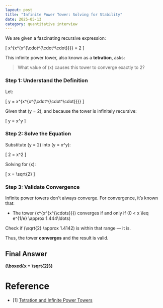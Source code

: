 ```yaml
---
layout: post
title: "Infinite Power Tower: Solving for Stability"
date: 2025-05-13
category: quantitative interview
---
```


We are given a fascinating recursive expression:

\[
x^{x^{x^{\cdot^{\cdot^\cdot}}}} = 2
\]

This infinite power tower, also known as a **tetration**, asks:

> What value of \(x\) causes this tower to converge exactly to 2?

### Step 1: Understand the Definition

Let:

\[
y = x^{x^{x^{\cdot^{\cdot^\cdot}}}}
\]

Given that \(y = 2\), and because the tower is infinitely recursive:

\[
y = x^y
\]

### Step 2: Solve the Equation

Substitute \(y = 2\) into \(y = x^y\):

\[
2 = x^2
\]

Solving for \(x\):

\[
x = \sqrt{2}
\]

### Step 3: Validate Convergence

Infinite power towers don't always converge. For convergence, it’s known that:

- The tower \(x^{x^{x^{\cdots}}}\) converges if and only if \(0 < x \leq e^{1/e} \approx 1.444\ldots\)

Check if \(\sqrt{2} \approx 1.4142\) is within that range — it is.

Thus, the tower **converges** and the result is valid.

## Final Answer

**\(\boxed{x = \sqrt{2}}\)**

# Reference

* [1] [Tetration and Infinite Power Towers](https://en.wikipedia.org/wiki/Tetration)
